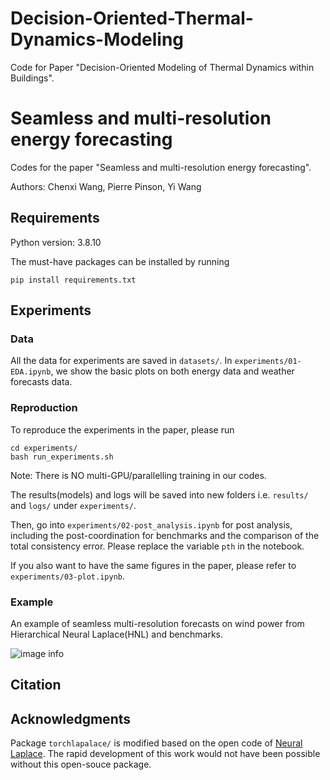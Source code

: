 # Decision-Oriented-Thermal-Dynamics-Modeling
Code for Paper "Decision-Oriented Modeling of Thermal Dynamics within Buildings".
# Seamless and multi-resolution energy forecasting

Codes for the paper "Seamless and multi-resolution energy forecasting". 

Authors: Chenxi Wang, Pierre Pinson, Yi Wang


## Requirements
Python version: 3.8.10

The must-have packages can be installed by running
```
pip install requirements.txt
```

## Experiments
### Data
All the data for experiments are saved in ```datasets/```. In ```experiments/01-EDA.ipynb```, we show the basic plots on both energy data and weather forecasts data.

### Reproduction
To reproduce the experiments in the paper, please run
```
cd experiments/
bash run_experiments.sh
```
Note: There is NO multi-GPU/parallelling training in our codes. 

The results(models) and logs will be saved into new folders i.e. ```results/``` and ```logs/``` under ```experiments/```.

Then, go into ```experiments/02-post_analysis.ipynb``` for post analysis, including the post-coordination for benchmarks and the comparison of the total consistency error. Please replace the variable ```pth``` in the notebook.

If you also want to have the same figures in the paper, please refer to ```experiments/03-plot.ipynb```.

### Example
An example of seamless multi-resolution forecasts on wind power from Hierarchical Neural Laplace(HNL) and benchmarks.

![image info](./figs/display.png)

## Citation


## Acknowledgments
Package ```torchlapalace/``` is modified based on the open code of [Neural Laplace](https://github.com/samholt/NeuralLaplace). The rapid development of this work would not have been possible without this open-souce package. 
